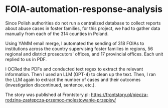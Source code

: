 # FOIA-automation-response-analysis

Since Polish authorities do not run a centralized database to collect reports about abuse cases in foster families, for this project, we had to gather data manually from each of the 314 counties in Poland.

Using YAMM email merge, I automated the sending of 318 FOIAs to institutions across the country supervising foster families in regions, 56 regional and district prosecutors' offices, and 17 provincial offices. Each unit replied to us in PDF.

I OCRed the PDFs and conducted text regex to extract the relevant information. Then I used an LLM (GPT-4) to clean up the text. Then, I ran the LLM again to extract the number of cases and their outcomes (investigation discontinued, sentence, etc.).

The story was published at Frontstory.pl: https://frontstory.pl/piecza-rodzina-zastepcza-przemoc-molestowanie-przepisy/

